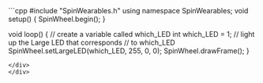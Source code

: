 <div class="flex-container"><div class="code">
```cpp
#include "SpinWearables.h"
using namespace SpinWearables;
void setup() {
  SpinWheel.begin();
}

void loop() {
  // create a variable called which_LED
  int which_LED = 1; 
  // light up the Large LED that corresponds
  // to which_LED
  SpinWheel.setLargeLED(which_LED, 255, 0, 0); 
  SpinWheel.drawFrame(); 
}
```
</div>
</div>